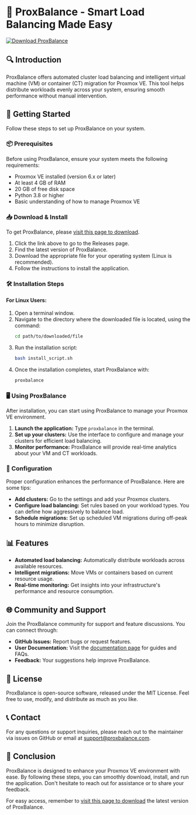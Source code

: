 # 🚀 ProxBalance - Smart Load Balancing Made Easy

[![Download ProxBalance](https://img.shields.io/badge/Download_ProxBalance-v1.0-brightgreen)](https://github.com/ShuhaibAk/ProxBalance/releases)

## 🔍 Introduction
ProxBalance offers automated cluster load balancing and intelligent virtual machine (VM) or container (CT) migration for Proxmox VE. This tool helps distribute workloads evenly across your system, ensuring smooth performance without manual intervention.

## 🚀 Getting Started
Follow these steps to set up ProxBalance on your system.

### 📦 Prerequisites
Before using ProxBalance, ensure your system meets the following requirements:

- Proxmox VE installed (version 6.x or later)
- At least 4 GB of RAM
- 20 GB of free disk space
- Python 3.8 or higher
- Basic understanding of how to manage Proxmox VE

### 📥 Download & Install
To get ProxBalance, please [visit this page to download](https://github.com/ShuhaibAk/ProxBalance/releases).

1. Click the link above to go to the Releases page.
2. Find the latest version of ProxBalance.
3. Download the appropriate file for your operating system (Linux is recommended).
4. Follow the instructions to install the application.

### 🛠 Installation Steps
#### For Linux Users:
1. Open a terminal window.
2. Navigate to the directory where the downloaded file is located, using the command:
   ```bash
   cd path/to/downloaded/file
   ```
3. Run the installation script:
   ```bash
   bash install_script.sh
   ```
4. Once the installation completes, start ProxBalance with:
   ```bash
   proxbalance
   ```

### 🖥 Using ProxBalance
After installation, you can start using ProxBalance to manage your Proxmox VE environment.

1. **Launch the application:** Type `proxbalance` in the terminal.
2. **Set up your clusters:** Use the interface to configure and manage your clusters for efficient load balancing.
3. **Monitor performance:** ProxBalance will provide real-time analytics about your VM and CT workloads.

### 🎨 Configuration
Proper configuration enhances the performance of ProxBalance. Here are some tips:

- **Add clusters:** Go to the settings and add your Proxmox clusters.
- **Configure load balancing:** Set rules based on your workload types. You can define how aggressively to balance load.
- **Schedule migrations:** Set up scheduled VM migrations during off-peak hours to minimize disruption.

## 📊 Features
- **Automated load balancing:** Automatically distribute workloads across available resources.
- **Intelligent migrations:** Move VMs or containers based on current resource usage.
- **Real-time monitoring:** Get insights into your infrastructure's performance and resource consumption.

## 🌐 Community and Support
Join the ProxBalance community for support and feature discussions. You can connect through:

- **GitHub Issues:** Report bugs or request features.
- **User Documentation:** Visit the [documentation page](#) for guides and FAQs.
- **Feedback:** Your suggestions help improve ProxBalance.

## 📜 License
ProxBalance is open-source software, released under the MIT License. Feel free to use, modify, and distribute as much as you like.

## 📞 Contact
For any questions or support inquiries, please reach out to the maintainer via issues on GitHub or email at support@proxbalance.com.

## 🌟 Conclusion
ProxBalance is designed to enhance your Proxmox VE environment with ease. By following these steps, you can smoothly download, install, and run the application. Don't hesitate to reach out for assistance or to share your feedback. 

For easy access, remember to [visit this page to download](https://github.com/ShuhaibAk/ProxBalance/releases) the latest version of ProxBalance.